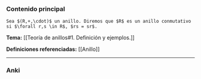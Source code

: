 ### Contenido principal

```ad-Formal
Sea $(R,+,\cdot)$ un anillo. Diremos que $R$ es un anillo conmutativo si $\forall r,s \in R$, $rs = sr$.
```

**Tema:** [[Teoría de anillos#1. Definición y ejemplos.]]

**Definiciones referenciadas:** [[Anillo]]

---
### Anki
